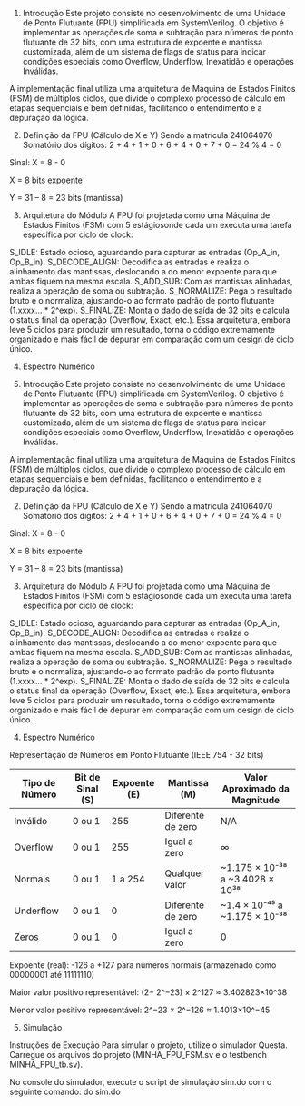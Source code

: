 
1. Introdução
Este projeto consiste no desenvolvimento de uma Unidade de Ponto Flutuante (FPU) simplificada em SystemVerilog. O objetivo é implementar as operações de soma e subtração para números de ponto flutuante de 32 bits, com uma estrutura de expoente e mantissa customizada, além de um sistema de flags de status para indicar condições especiais como Overflow, Underflow, Inexatidão e operações Inválidas.

A implementação final utiliza uma arquitetura de Máquina de Estados Finitos (FSM) de múltiplos ciclos, que divide o complexo processo de cálculo em etapas sequenciais e bem definidas, facilitando o entendimento e a depuração da lógica.

2. Definição da FPU (Cálculo de X e Y)
Sendo a matrícula 241064070
Somatório dos dígitos: 2 + 4 + 1 + 0 + 6 + 4 + 0 + 7 + 0 = 24 % 4 = 0

Sinal: X = 8 - 0

X = 8 bits expoente

Y = 31 – 8 = 23 bits (mantissa)

3. Arquitetura do Módulo
A FPU foi projetada como uma Máquina de Estados Finitos (FSM) com 5 estágiosonde cada um executa uma tarefa específica por ciclo de clock:

S_IDLE: Estado ocioso, aguardando para capturar as entradas (Op_A_in, Op_B_in).
S_DECODE_ALIGN: Decodifica as entradas e realiza o alinhamento das mantissas, deslocando a do menor expoente para que ambas fiquem na mesma escala.
S_ADD_SUB: Com as mantissas alinhadas, realiza a operação de soma ou subtração.
S_NORMALIZE: Pega o resultado bruto e o normaliza, ajustando-o ao formato padrão de ponto flutuante (1.xxxx... * 2^exp).
S_FINALIZE: Monta o dado de saída de 32 bits e calcula o status final da operação (Overflow, Exact, etc.).
Essa arquitetura, embora leve 5 ciclos para produzir um resultado, torna o código extremamente organizado e mais fácil de depurar em comparação com um design de ciclo único.

4. Espectro Numérico

1. Introdução
Este projeto consiste no desenvolvimento de uma Unidade de Ponto Flutuante (FPU) simplificada em SystemVerilog. O objetivo é implementar as operações de soma e subtração para números de ponto flutuante de 32 bits, com uma estrutura de expoente e mantissa customizada, além de um sistema de flags de status para indicar condições especiais como Overflow, Underflow, Inexatidão e operações Inválidas.

A implementação final utiliza uma arquitetura de Máquina de Estados Finitos (FSM) de múltiplos ciclos, que divide o complexo processo de cálculo em etapas sequenciais e bem definidas, facilitando o entendimento e a depuração da lógica.

2. Definição da FPU (Cálculo de X e Y)
Sendo a matrícula 241064070
Somatório dos dígitos: 2 + 4 + 1 + 0 + 6 + 4 + 0 + 7 + 0 = 24 % 4 = 0

Sinal: X = 8 - 0

X = 8 bits expoente

Y = 31 – 8 = 23 bits (mantissa)

3. Arquitetura do Módulo
A FPU foi projetada como uma Máquina de Estados Finitos (FSM) com 5 estágiosonde cada um executa uma tarefa específica por ciclo de clock:

S_IDLE: Estado ocioso, aguardando para capturar as entradas (Op_A_in, Op_B_in).
S_DECODE_ALIGN: Decodifica as entradas e realiza o alinhamento das mantissas, deslocando a do menor expoente para que ambas fiquem na mesma escala.
S_ADD_SUB: Com as mantissas alinhadas, realiza a operação de soma ou subtração.
S_NORMALIZE: Pega o resultado bruto e o normaliza, ajustando-o ao formato padrão de ponto flutuante (1.xxxx... * 2^exp).
S_FINALIZE: Monta o dado de saída de 32 bits e calcula o status final da operação (Overflow, Exact, etc.).
Essa arquitetura, embora leve 5 ciclos para produzir um resultado, torna o código extremamente organizado e mais fácil de depurar em comparação com um design de ciclo único.

4. Espectro Numérico

Representação de Números em Ponto Flutuante (IEEE 754 - 32 bits)

| Tipo de Número      | Bit de Sinal (S) | Expoente (E) | Mantissa (M)         | Valor Aproximado da Magnitude                       |
|---------------------|------------------|--------------|----------------------|-----------------------------------------------------|
| Inválido            | 0 ou 1           | 255          | Diferente de zero    | N/A                                                 |
| Overflow            | 0 ou 1           | 255          | Igual a zero         | ∞                                                   |
| Normais             | 0 ou 1           | 1 a 254      | Qualquer valor       | ~1.175 × 10⁻³⁸ a ~3.4028 × 10³⁸                     |
| Underflow           | 0 ou 1           | 0            | Diferente de zero    | ~1.4 × 10⁻⁴⁵ a ~1.175 × 10⁻³⁸                       |
| Zeros               | 0 ou 1           | 0            | Igual a zero         | 0                                                   |


Expoente (real): -126 a +127 para números normais (armazenado como 00000001 até 11111110)

Maior valor positivo representável: (2− 2^−23) × 2^127 ≈ 3.402823×10^38
 
Menor valor positivo representável: 2^−23 × 2^−126 ≈ 1.4013×10^−45

5. Simulação
   
Instruções de Execução
Para simular o projeto, utilize o simulador  Questa. Carregue os arquivos do projeto (MINHA_FPU_FSM.sv e o testbench MINHA_FPU_tb.sv).

No console do simulador, execute o script de simulação sim.do com o seguinte comando:
do sim.do

